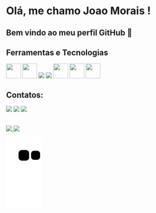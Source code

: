 # Olá, me chamo Joao Morais ! 
## Bem vindo ao meu perfil GitHub 👋

## Ferramentas e Tecnologias

<img src="https://cdn.jsdelivr.net/gh/devicons/devicon/icons/html5/html5-original.svg" width="40" height="40"/>   <img src="https://cdn.jsdelivr.net/gh/devicons/devicon/icons/css3/css3-original.svg" width="40" height="40"/>   <img src="https://cdn.jsdelivr.net/gh/devicons/devicon/icons/bootstrap/bootstrap-original.svg" widht="40" height="40"/>   <img src="https://cdn.jsdelivr.net/gh/devicons/devicon/icons/javascript/javascript-original.svg" widht="40" height="40"/>   <img src="https://cdn.jsdelivr.net/gh/devicons/devicon/icons/git/git-original.svg" width="40" height="40"/>   <img src="https://cdn.jsdelivr.net/gh/devicons/devicon/icons/github/github-original.svg" width="40" height="40"/>
<img src="https://cdn.jsdelivr.net/gh/devicons/devicon/icons/react/react-original.svg" width="40" height="40"/>


## Contatos:

<div>
<a href="https://www.instagram.com/joaohayato/" target=_blank"><img src="https://img.shields.io/badge/-Instagram-%23E4405F?style=for-the-badge&logo=instagram&logoColor=white" target="_blank"></a>
<a href = "mailto:joaomoraisxd@gmail.com"><img src="https://img.shields.io/badge/Gmail-D14836?style=for-the-badge&logo=gmail&logoColor=white" target="_blank"></a>
<a href="https://www.linkedin.com/in/jo%C3%A3o-morais-959a9122b/" target="_blank"><img src="https://img.shields.io/badge/-LinkedIn-%230077B5?style=for-the-badge&logo=linkedin&logoColor=white" target="_blank"></a>   
</div>

</br>
</br>

<div>
<a href="https://github.com/JoaoMoraisxD">
<img height="180em" src="https://github-readme-stats.vercel.app/api/top-langs/?username=JoaoMoraisxD&layout=compact&langs_count=7&theme=dracula"/>
<img height="180em" src="https://github-readme-stats.vercel.app/api?username=JoaoMoraisxD&show_icons=true&theme=dracula&include_all_commits=true&count_private=true"/>
</div>

![Snake animation](https://github.com/JoaoMoraisxD/JoaoMoraisxD/blob/output/github-contribution-grid-snake.svg)

<!--
**JoaoMoraisxD/JoaoMoraisxD** is a ✨ _special_ ✨ repository because its `README.md` (this file) appears on your GitHub profile.

Here are some ideas to get you started:

- 🔭 I’m currently working on ...
- 🌱 I’m currently learning ...
- 👯 I’m looking to collaborate on ...
- 🤔 I’m looking for help with ...
- 💬 Ask me about ...
- 📫 How to reach me: ...
- 😄 Pronouns: ...
- ⚡ Fun fact: ...
-->
